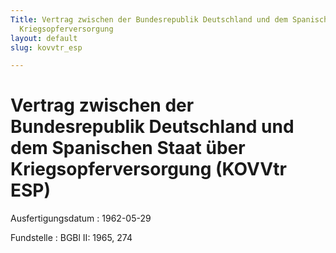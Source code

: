 ```yaml
---
Title: Vertrag zwischen der Bundesrepublik Deutschland und dem Spanischen Staat über
  Kriegsopferversorgung
layout: default
slug: kovvtr_esp

---
```


# Vertrag zwischen der Bundesrepublik Deutschland und dem Spanischen Staat über Kriegsopferversorgung (KOVVtr ESP)

Ausfertigungsdatum
:   1962-05-29

Fundstelle
:   BGBl II: 1965, 274

